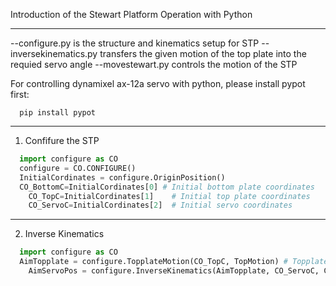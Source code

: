 Introduction of the Stewart Platform Operation with Python

_____________________________________________________________________________
--configure.py is the structure and kinematics setup for STP
--inversekinematics.py transfers the given motion of the top plate into the requied servo angle
--movestewart.py controls the motion of the STP

For controlling dynamixel ax-12a servo with python, please install pypot first:
```
  pip install pypot
```
___________________________________________________________________________________
1. Confifure the STP
```python
  import configure as CO
  configure = CO.CONFIGURE()
  InitialCordinates = configure.OriginPosition()
  CO_BottomC=InitialCordinates[0] # Initial bottom plate coordinates
	CO_TopC=InitialCordinates[1]    # Initial top plate coordinates
	CO_ServoC=InitialCordinates[2]  # Initial servo coordinates
```

________________________________________________________________________________________
2. Inverse Kinematics
```python
  import configure as CO
  AimTopplate = configure.TopplateMotion(CO_TopC, TopMotion) # Topplate rotation & translation
	AimServoPos = configure.InverseKinematics(AimTopplate, CO_ServoC, CO.LINKA, CO.LINKB) # inverse kinematics
```
